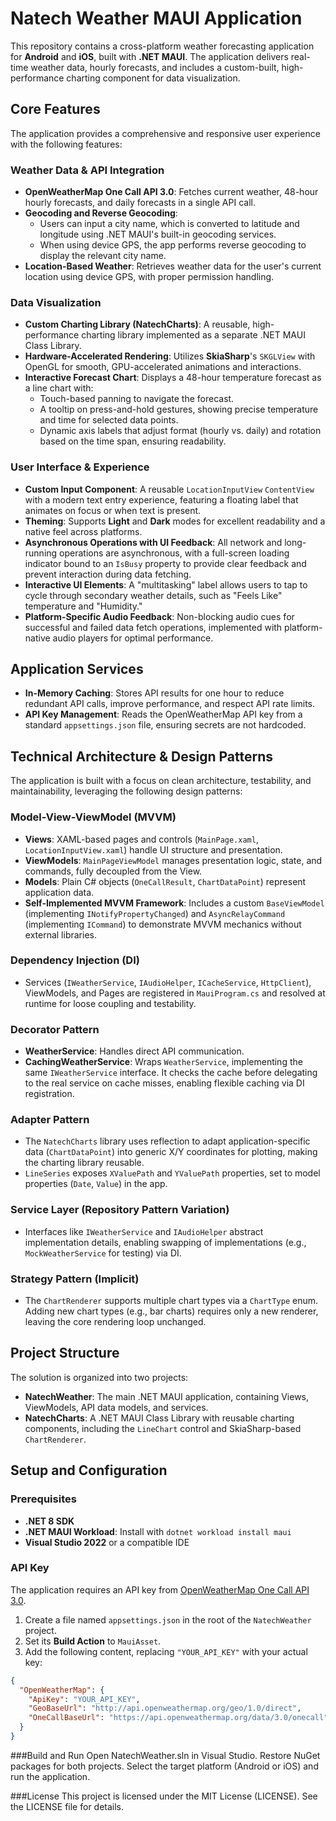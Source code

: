 # Natech Weather MAUI Application

This repository contains a cross-platform weather forecasting application for **Android** and **iOS**, built with **.NET MAUI**. The application delivers real-time weather data, hourly forecasts, and includes a custom-built, high-performance charting component for data visualization.

## Core Features

The application provides a comprehensive and responsive user experience with the following features:

### Weather Data & API Integration
- **OpenWeatherMap One Call API 3.0**: Fetches current weather, 48-hour hourly forecasts, and daily forecasts in a single API call.
- **Geocoding and Reverse Geocoding**:
  - Users can input a city name, which is converted to latitude and longitude using .NET MAUI's built-in geocoding services.
  - When using device GPS, the app performs reverse geocoding to display the relevant city name.
- **Location-Based Weather**: Retrieves weather data for the user's current location using device GPS, with proper permission handling.

### Data Visualization
- **Custom Charting Library (NatechCharts)**: A reusable, high-performance charting library implemented as a separate .NET MAUI Class Library.
- **Hardware-Accelerated Rendering**: Utilizes **SkiaSharp**'s `SKGLView` with OpenGL for smooth, GPU-accelerated animations and interactions.
- **Interactive Forecast Chart**: Displays a 48-hour temperature forecast as a line chart with:
  - Touch-based panning to navigate the forecast.
  - A tooltip on press-and-hold gestures, showing precise temperature and time for selected data points.
  - Dynamic axis labels that adjust format (hourly vs. daily) and rotation based on the time span, ensuring readability.

### User Interface & Experience
- **Custom Input Component**: A reusable `LocationInputView` `ContentView` with a modern text entry experience, featuring a floating label that animates on focus or when text is present.
- **Theming**: Supports **Light** and **Dark** modes for excellent readability and a native feel across platforms.
- **Asynchronous Operations with UI Feedback**: All network and long-running operations are asynchronous, with a full-screen loading indicator bound to an `IsBusy` property to provide clear feedback and prevent interaction during data fetching.
- **Interactive UI Elements**: A "multitasking" label allows users to tap to cycle through secondary weather details, such as "Feels Like" temperature and "Humidity."
- **Platform-Specific Audio Feedback**: Non-blocking audio cues for successful and failed data fetch operations, implemented with platform-native audio players for optimal performance.

## Application Services
- **In-Memory Caching**: Stores API results for one hour to reduce redundant API calls, improve performance, and respect API rate limits.
- **API Key Management**: Reads the OpenWeatherMap API key from a standard `appsettings.json` file, ensuring secrets are not hardcoded.

## Technical Architecture & Design Patterns
The application is built with a focus on clean architecture, testability, and maintainability, leveraging the following design patterns:

### Model-View-ViewModel (MVVM)
- **Views**: XAML-based pages and controls (`MainPage.xaml`, `LocationInputView.xaml`) handle UI structure and presentation.
- **ViewModels**: `MainPageViewModel` manages presentation logic, state, and commands, fully decoupled from the View.
- **Models**: Plain C# objects (`OneCallResult`, `ChartDataPoint`) represent application data.
- **Self-Implemented MVVM Framework**: Includes a custom `BaseViewModel` (implementing `INotifyPropertyChanged`) and `AsyncRelayCommand` (implementing `ICommand`) to demonstrate MVVM mechanics without external libraries.

### Dependency Injection (DI)
- Services (`IWeatherService`, `IAudioHelper`, `ICacheService`, `HttpClient`), ViewModels, and Pages are registered in `MauiProgram.cs` and resolved at runtime for loose coupling and testability.

### Decorator Pattern
- **WeatherService**: Handles direct API communication.
- **CachingWeatherService**: Wraps `WeatherService`, implementing the same `IWeatherService` interface. It checks the cache before delegating to the real service on cache misses, enabling flexible caching via DI registration.

### Adapter Pattern
- The `NatechCharts` library uses reflection to adapt application-specific data (`ChartDataPoint`) into generic X/Y coordinates for plotting, making the charting library reusable.
- `LineSeries` exposes `XValuePath` and `YValuePath` properties, set to model properties (`Date`, `Value`) in the app.

### Service Layer (Repository Pattern Variation)
- Interfaces like `IWeatherService` and `IAudioHelper` abstract implementation details, enabling swapping of implementations (e.g., `MockWeatherService` for testing) via DI.

### Strategy Pattern (Implicit)
- The `ChartRenderer` supports multiple chart types via a `ChartType` enum. Adding new chart types (e.g., bar charts) requires only a new renderer, leaving the core rendering loop unchanged.

## Project Structure
The solution is organized into two projects:
- **NatechWeather**: The main .NET MAUI application, containing Views, ViewModels, API data models, and services.
- **NatechCharts**: A .NET MAUI Class Library with reusable charting components, including the `LineChart` control and SkiaSharp-based `ChartRenderer`.

## Setup and Configuration

### Prerequisites
- **.NET 8 SDK**
- **.NET MAUI Workload**: Install with `dotnet workload install maui`
- **Visual Studio 2022** or a compatible IDE

### API Key
The application requires an API key from [OpenWeatherMap One Call API 3.0](https://openweathermap.org/api/one-call-3).

1. Create a file named `appsettings.json` in the root of the `NatechWeather` project.
2. Set its **Build Action** to `MauiAsset`.
3. Add the following content, replacing `"YOUR_API_KEY"` with your actual key:

```json
{
  "OpenWeatherMap": {
    "ApiKey": "YOUR_API_KEY",
    "GeoBaseUrl": "http://api.openweathermap.org/geo/1.0/direct",
    "OneCallBaseUrl": "https://api.openweathermap.org/data/3.0/onecall"
  }
}
```
###Build and Run
Open NatechWeather.sln in Visual Studio.
Restore NuGet packages for both projects.
Select the target platform (Android or iOS) and run the application.

###License
This project is licensed under the MIT License (LICENSE). See the LICENSE file for details.


